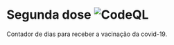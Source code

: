 # Segunda dose ![CodeQL](https://github.com/RDPodcasting/segundadose/workflows/CodeQL/badge.svg)
Contador de dias para receber a vacinação da covid-19.